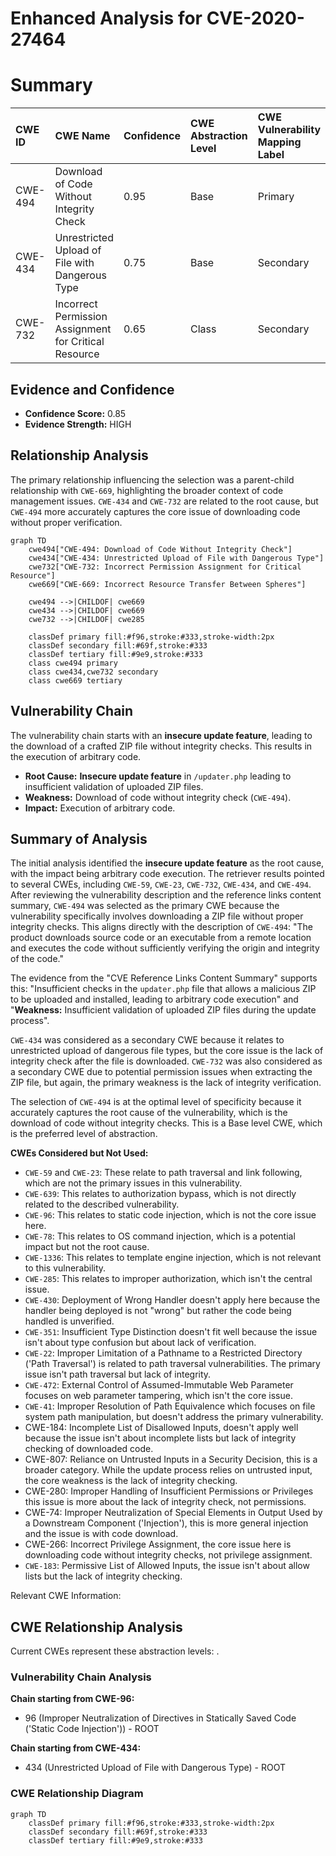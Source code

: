 # Enhanced Analysis for CVE-2020-27464

# Summary
| CWE ID  | CWE Name                                                                  | Confidence | CWE Abstraction Level | CWE Vulnerability Mapping Label | CWE-Vulnerability Mapping Notes |
| :-------- | :------------------------------------------------------------------------ | :--------- | :-------------------- | :------------------------------ | :------------------------------ |
| CWE-494   | Download of Code Without Integrity Check                                   | 0.95       | Base                  | Primary                         | Allowed                       |
| CWE-434   | Unrestricted Upload of File with Dangerous Type                           | 0.75       | Base                  | Secondary                       | Allowed                       |
| CWE-732   | Incorrect Permission Assignment for Critical Resource                    | 0.65       | Class                 | Secondary                       | Allowed-with-Review           |

## Evidence and Confidence

*   **Confidence Score:** 0.85
*   **Evidence Strength:** HIGH

## Relationship Analysis
The primary relationship influencing the selection was a parent-child relationship with `CWE-669`, highlighting the broader context of code management issues. `CWE-434` and `CWE-732` are related to the root cause, but `CWE-494` more accurately captures the core issue of downloading code without proper verification.

```mermaid
graph TD
    cwe494["CWE-494: Download of Code Without Integrity Check"]
    cwe434["CWE-434: Unrestricted Upload of File with Dangerous Type"]
    cwe732["CWE-732: Incorrect Permission Assignment for Critical Resource"]
    cwe669["CWE-669: Incorrect Resource Transfer Between Spheres"]
    
    cwe494 -->|CHILDOF| cwe669
    cwe434 -->|CHILDOF| cwe669
    cwe732 -->|CHILDOF| cwe285
    
    classDef primary fill:#f96,stroke:#333,stroke-width:2px
    classDef secondary fill:#69f,stroke:#333
    classDef tertiary fill:#9e9,stroke:#333
    class cwe494 primary
    class cwe434,cwe732 secondary
    class cwe669 tertiary
```

## Vulnerability Chain
The vulnerability chain starts with an **insecure update feature**, leading to the download of a crafted ZIP file without integrity checks. This results in the execution of arbitrary code.

*   **Root Cause:** **Insecure update feature** in `/updater.php` leading to insufficient validation of uploaded ZIP files.
*   **Weakness:** Download of code without integrity check (`CWE-494`).
*   **Impact:** Execution of arbitrary code.

## Summary of Analysis
The initial analysis identified the **insecure update feature** as the root cause, with the impact being arbitrary code execution. The retriever results pointed to several CWEs, including `CWE-59`, `CWE-23`, `CWE-732`, `CWE-434`, and `CWE-494`. After reviewing the vulnerability description and the reference links content summary, `CWE-494` was selected as the primary CWE because the vulnerability specifically involves downloading a ZIP file without proper integrity checks. This aligns directly with the description of `CWE-494`: "The product downloads source code or an executable from a remote location and executes the code without sufficiently verifying the origin and integrity of the code."

The evidence from the "CVE Reference Links Content Summary" supports this: "Insufficient checks in the `updater.php` file that allows a malicious ZIP to be uploaded and installed, leading to arbitrary code execution" and "**Weakness:** Insufficient validation of uploaded ZIP files during the update process".

`CWE-434` was considered as a secondary CWE because it relates to unrestricted upload of dangerous file types, but the core issue is the lack of integrity check after the file is downloaded. `CWE-732` was also considered as a secondary CWE due to potential permission issues when extracting the ZIP file, but again, the primary weakness is the lack of integrity verification.

The selection of `CWE-494` is at the optimal level of specificity because it accurately captures the root cause of the vulnerability, which is the download of code without integrity checks. This is a Base level CWE, which is the preferred level of abstraction.

**CWEs Considered but Not Used:**

*   `CWE-59` and `CWE-23`: These relate to path traversal and link following, which are not the primary issues in this vulnerability.
*   `CWE-639`: This relates to authorization bypass, which is not directly related to the described vulnerability.
*   `CWE-96`: This relates to static code injection, which is not the core issue here.
*   `CWE-78`: This relates to OS command injection, which is a potential impact but not the root cause.
*   `CWE-1336`: This relates to template engine injection, which is not relevant to this vulnerability.
*   `CWE-285`: This relates to improper authorization, which isn't the central issue.
*   `CWE-430`: Deployment of Wrong Handler doesn't apply here because the handler being deployed is not "wrong" but rather the code being handled is unverified.
*   `CWE-351`: Insufficient Type Distinction doesn't fit well because the issue isn't about type confusion but about lack of verification.
*   `CWE-22`: Improper Limitation of a Pathname to a Restricted Directory ('Path Traversal') is related to path traversal vulnerabilities. The primary issue isn't path traversal but lack of integrity.
*   `CWE-472`: External Control of Assumed-Immutable Web Parameter focuses on web parameter tampering, which isn't the core issue.
*   `CWE-41`: Improper Resolution of Path Equivalence which focuses on file system path manipulation, but doesn't address the primary vulnerability.
*    CWE-184: Incomplete List of Disallowed Inputs, doesn't apply well because the issue isn't about incomplete lists but lack of integrity checking of downloaded code.
*    CWE-807: Reliance on Untrusted Inputs in a Security Decision, this is a broader category. While the update process relies on untrusted input, the core weakness is the lack of integrity checking.
*    CWE-280: Improper Handling of Insufficient Permissions or Privileges this issue is more about the lack of integrity check, not permissions.
*    CWE-74: Improper Neutralization of Special Elements in Output Used by a Downstream Component ('Injection'), this is more general injection and the issue is with code download.
*    CWE-266: Incorrect Privilege Assignment, the core issue here is downloading code without integrity checks, not privilege assignment.
*   `CWE-183`: Permissive List of Allowed Inputs, the issue isn't about allow lists but the lack of integrity checking.

Relevant CWE Information:


## CWE Relationship Analysis

Current CWEs represent these abstraction levels: .


### Vulnerability Chain Analysis

**Chain starting from CWE-96:**
- 96 (Improper Neutralization of Directives in Statically Saved Code ('Static Code Injection')) - ROOT


**Chain starting from CWE-434:**
- 434 (Unrestricted Upload of File with Dangerous Type) - ROOT



### CWE Relationship Diagram

```mermaid
graph TD
    classDef primary fill:#f96,stroke:#333,stroke-width:2px
    classDef secondary fill:#69f,stroke:#333
    classDef tertiary fill:#9e9,stroke:#333
```